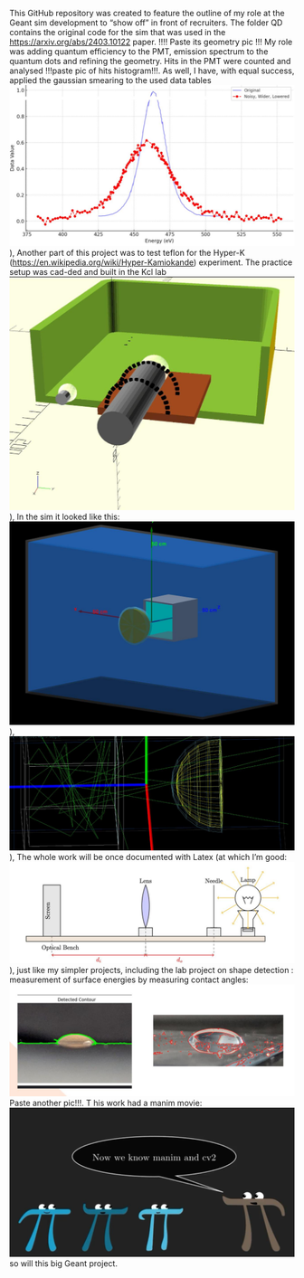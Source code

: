 This GitHub repository was created to feature the outline of my role at the Geant sim development to “show off” in front of recruiters. 
The folder QD contains the original code for the sim that was used in the https://arxiv.org/abs/2403.10122 paper. 
!!!! Paste its geometry pic !!!
My role was adding quantum efficiency to the PMT,  emission spectrum to the quantum dots and refining the geometry. Hits in the PMT were 
counted and analysed !!!paste pic of hits histogram!!!. As well, I have, with equal success, applied the gaussian smearing to the used 
data tables
 ![smearing](https://raw.githubusercontent.com/AnastasiiaTea/newProject/main/Git/GaussianSmearing.jpg)), 
Another part of this project was to test teflon for the Hyper-K (https://en.wikipedia.org/wiki/Hyper-Kamiokande) experiment.
The practice setup was cad-ded and built in the Kcl lab 
 ![cad](https://raw.githubusercontent.com/AnastasiiaTea/newProject/main/Git/HyperK_CAD.jpg)), 
In the sim it looked like this:
 ![geo](https://raw.githubusercontent.com/AnastasiiaTea/newProject/main/Git/GearsHyperK.jpg)), 
 ![pmt](https://raw.githubusercontent.com/AnastasiiaTea/newProject/main/Git/PMT.jpg)), 
The whole work will be once documented with Latex (at which I’m good:  ![tikz](https://raw.githubusercontent.com/AnastasiiaTea/newProject/main/Git/TikzDiagram.jpg)), 
just like my simpler projects, including the lab project on shape detection : measurement of surface energies by measuring contact angles: 
 ![droplets](https://raw.githubusercontent.com/AnastasiiaTea/newProject/main/Git/Droplet.jpg)
Paste another pic!!!. T
his work had a manim movie: ![manim](https://raw.githubusercontent.com/AnastasiiaTea/newProject/main/Git/Manim.jpg)
so will this big Geant project.
